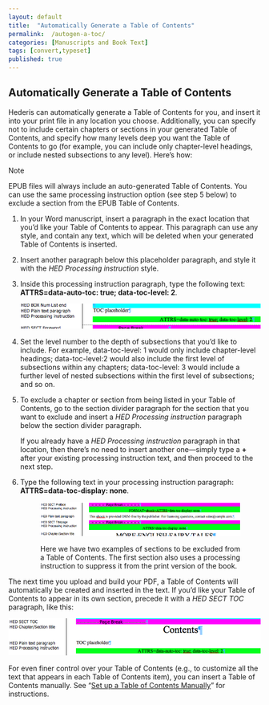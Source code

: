 ```yaml
---
layout: default
title:  "Automatically Generate a Table of Contents"
permalink:  /autogen-a-toc/
categories: [Manuscripts and Book Text]
tags: [convert,typeset]
published: true
---
```


<section data-type="chapter" class="hsecchapter" data-hederis-type="hsecchapter" id="autogen-a-toc" data-pi-attrs="id: autogen-a-toc; data-tags: convert,typeset;" role="doc-chapter" data-tags="convert,typeset" data-author-name=" " data-book-title=" " title="Automatically Generate a Table of Contents"><h1 data-hederis-type="hblkchaptitle" class="hblkchaptitle" id="pm9a5QKzW">Automatically Generate a Table of Contents</h1><p class="hblkp" data-hederis-type="hblkp" id="potQuWyVR">Hederis can automatically generate a Table of Contents for you, and insert it into your print file in any location you choose. Additionally, you can specify not to include certain chapters or sections in your generated Table of Contents, and specify how many levels deep you want the Table of Contents to go (for example, you can include only chapter-level headings, or include nested subsections to any level). Here&#8217;s how:</p><aside class="hwprbox box" data-hederis-type="hwprbox" id="pdh33QEux" data-type="sidebar"><p class="hblktype" data-hederis-type="hblktype" id="pSpFgqQ3o">Note</p><p class="hblkp" data-hederis-type="hblkp" id="pZjCXLZqI">EPUB files will always include an auto-generated Table of Contents. You can use the same processing instruction option (see step 5 below) to exclude a section from the EPUB Table of Contents.</p></aside><ol class="hwprnumlist" data-hederis-type="hwprnumlist" id="pjJcEmLqq"><li class="hblkoli" data-hederis-type="hblkoli" id="li1R6fcpfI"><p class="hblkoli" data-hederis-type="hblklip" id="pGi6yjuae">In your Word manuscript, insert a paragraph in the exact location that you&#8217;d like your Table of Contents to appear. This paragraph can use any style, and contain any text, which will be deleted when your generated Table of Contents is inserted.</p></li><li class="hblkoli" data-hederis-type="hblkoli" id="lipfclaHN0"><p class="hblkoli" data-hederis-type="hblklip" id="pUM3nGC6A">Insert another paragraph below this placeholder paragraph, and style it with the <em class="hspanem" data-hederis-type="hspanem" id="p659sVNzc">HED Processing instruction</em> style.</p></li><li class="hblkoli" data-hederis-type="hblkoli" id="liHplDbyv3"><p class="hblkoli" data-hederis-type="hblklip" id="ptuJ04rEC">Inside this processing instruction paragraph, type the following text: <strong class="hspanstrong" data-hederis-type="hspanstrong" id="pZzaquxne">ATTRS=data-auto-toc: true; data-toc-level: 2</strong>. </p><img data-hederis-type="hblkimg" class="hblkimg" id="paCnFGLin" src="/images/tocplaceholder.png" data-img-src="tocplaceholder.png"/></li><li class="hblkoli" data-hederis-type="hblkoli" id="lizvriOn16"><p class="hblkoli" data-hederis-type="hblklip" id="pfYeq6dyZ">Set the level number to the depth of subsections that you&#8217;d like to include. For example, data-toc-level: 1 would only include chapter-level headings; data-toc-level:2 would also include the first level of subsections within any chapters; data-toc-level: 3 would include a further level of nested subsections within the first level of subsections; and so on.</p></li><li class="hblkoli" data-hederis-type="hblkoli" id="li6DREXCoa"><p class="hblkoli" data-hederis-type="hblklip" id="pLiF7nPdw">To exclude a chapter or section from being listed in your Table of Contents, go to the section divider paragraph for the section that you want to exclude and insert a <em class="hspanem" data-hederis-type="hspanem" id="pLV1O5KxZ">HED Processing instruction</em> paragraph below the section divider paragraph. </p><p class="hblklicont" data-hederis-type="hblklicont" id="p0orWe68U">If you already have a <em class="hspanem" data-hederis-type="hspanem" id="p0gK4OK5C">HED Processing instruction</em> paragraph in that location, then there&#8217;s no need to insert another one&#8212;simply type a <strong class="hspanstrong" data-hederis-type="hspanstrong" id="pBlK6sdwS">+</strong> after your existing processing instruction text, and then proceed to the next step.</p></li><li class="hblkoli" data-hederis-type="hblkoli" id="lizh0FFQPX"><p class="hblkoli" data-hederis-type="hblklip" id="p70XiEUXn">Type the following text in your processing instruction paragraph: <strong class="hspanstrong" data-hederis-type="hspanstrong" id="pyDJz0fZ4">ATTRS=data-toc-display: none</strong>.</p><figure class="hwprfig" data-hederis-type="hwprfig" id="pCMnz7Yvi"><img data-hederis-type="hblkimg" class="hblkimg" id="p3BZVbQ0c" src="/images/tocexclude.png" data-img-src="tocexclude.png"/><p class="hblkcaption" data-hederis-type="hblkcaption" id="pFAz76QRa">Here we have two examples of sections to be excluded from a Table of Contents. The first section also uses a processing instruction to suppress it from the print version of the book.</p></figure></li></ol><p class="hblkp" data-hederis-type="hblkp" id="pN5DdSTn7">The next time you upload and build your PDF, a Table of Contents will automatically be created and inserted in the text. If you&#8217;d like your Table of Contents to appear in its own section, precede it with a <em class="hspanem" data-hederis-type="hspanem" id="p6adS8Xrf">HED SECT TOC</em> paragraph, like this:</p><img data-hederis-type="hblkimg" class="hblkimg" id="pKU2rwatI" src="/images/tocsection.png" data-img-src="tocsection.png"/><p class="hblkp" data-hederis-type="hblkp" id="pDDrZAU6R">For even finer control over your Table of Contents (e.g., to customize all the text that appears in each Table of Contents item), you can insert a Table of Contents manually. See &#8220;<a href="{% post_url 2020-07-28-19-SetupaTableofContentsManually %}" data-hederis-type="hspana" id="pkDbxKjo8"><span class="Hyperlink" data-hederis-type="hspnspan" id="pu9b8EY5X">Set up a Table of Contents Manually</span></a>&#8221; for instructions.</p></section>
